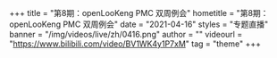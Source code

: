 +++
    title = "第8期：openLooKeng PMC 双周例会"
    hometitle = "第8期：openLooKeng PMC 双周例会"
    date = "2021-04-16"
    styles = "专题直播"
    banner = "/img/videos/live/zh/0416.png"
    author = ""
    videourl = "https://www.bilibili.com/video/BV1WK4y1P7xM" 
    tag = "theme"
+++